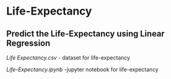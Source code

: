 # Life-Expectancy
## Predict the Life-Expectancy using Linear Regression

*Life Expectancy.csv* - dataset for life-expectancy 

*Life-Expectancy.ipynb* -jupyter notebook for life-expectancy
